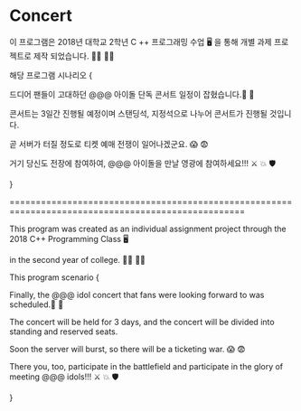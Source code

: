 # Concert
이 프로그램은 2018년 대학교 2학년 C ++ 프로그래밍 수업 🖥 을 통해 개별 과제 프로젝트로 제작 되었습니다. 👨‍💻 👩‍💻

해당 프로그램 시나리오 {

드디어 팬들이 고대하던 @@@ 아이돌 단독 콘서트 일정이 잡혔습니다.🎊 🎉

콘서트는 3일간 진행될 예정이며 스탠딩석, 지정석으로 나누어 콘서트가 진행될 것입니다.

곧 서버가 터질 정도로 티켓 예매 전쟁이 일어나겠군요. 😱 😨

거기 당신도 전장에 참여하여, @@@ 아이돌을 만날 영광에 참여하세요!!! ⚔ 💥 🛡

}

===================================================================================================

This program was created as an individual assignment project through the 2018 C++ Programming Class 🖥 

in the second year of college. 👨‍💻 👩‍💻

This program scenario {

Finally, the @@@ idol concert that fans were looking forward to was scheduled.🎊 🎉

The concert will be held for 3 days, and the concert will be divided into standing and reserved seats.

Soon the server will burst, so there will be a ticketing war. 😱 😨

There you, too, participate in the battlefield and participate in the glory of meeting @@@ idols!!! ⚔ 💥 🛡

}
